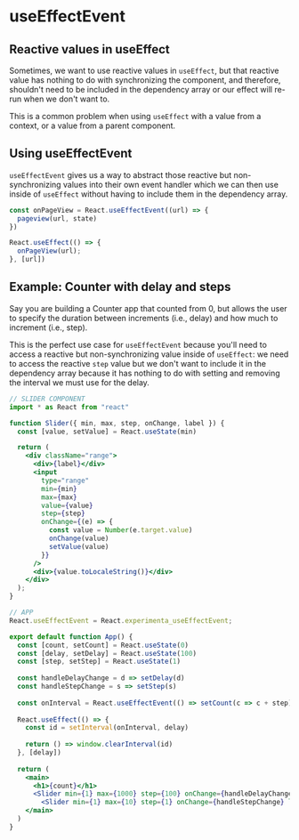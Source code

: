 # useEffectEvent

## Reactive values in useEffect

Sometimes, we want to use reactive values in `useEffect`, but that reactive value has nothing to do with
synchronizing the component, and therefore, shouldn't need to be included in the dependency array or our effect
will re-run when we don't want to.

This is a common problem when using `useEffect` with a value from a context, or a value from a parent component.

## Using useEffectEvent

`useEffectEvent` gives us a way to abstract those reactive but non-synchronizing values
into their own event handler which we can then use inside of `useEffect`
without having to include them in the dependency array.

```jsx
const onPageView = React.useEffectEvent((url) => {
  pageview(url, state)
})

React.useEffect(() => {
  onPageView(url);
}, [url])
```

## Example: Counter with delay and steps

Say you are building a Counter app that counted from 0, but allows the user to specify the duration between
increments (i.e., delay) and how much to increment (i.e., step).

This is the perfect use case for `useEffectEvent` because you'll need to access a reactive but non-synchronizing value
inside of `useEffect`: we need to access the reactive `step` value but we don't want to include it in the dependency
array because it has nothing to do with setting and removing the interval we must use for the delay.

```jsx
// SLIDER COMPONENT
import * as React from "react"

function Slider({ min, max, step, onChange, label }) {
  const [value, setValue] = React.useState(min)

  return (
    <div className="range">
      <div>{label}</div>
      <input
        type="range"
        min={min}
        max={max}
        value={value}
        step={step}
        onChange={(e) => {
          const value = Number(e.target.value)
          onChange(value)
          setValue(value)
        }}
      />
      <div>{value.toLocaleString()}</div>
    </div>
  );
}

// APP
React.useEffectEvent = React.experimenta_useEffectEvent;

export default function App() {
  const [count, setCount] = React.useState(0)
  const [delay, setDelay] = React.useState(100)
  const [step, setStep] = React.useState(1)
  
  const handleDelayChange = d => setDelay(d)
  const handleStepChange = s => setStep(s)
  
  const onInterval = React.useEffectEvent(() => setCount(c => c + step))
  
  React.useEffect(() => {
    const id = setInterval(onInterval, delay)
    
    return () => window.clearInterval(id)
  }, [delay])
  
  return (
    <main>
      <h1>{count}</h1>
      <Slider min={1} max={1000} step={100} onChange={handleDelayChange} label="Delay" />
        <Slider min={1} max={10} step={1} onChange={handleStepChange} label="Increment by" />
    </main>
  )
}
```
